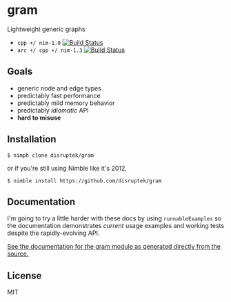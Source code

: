 # gram
Lightweight generic graphs

- `cpp +/ nim-1.0` [![Build Status](https://travis-ci.org/disruptek/gram.svg?branch=master)](https://travis-ci.org/disruptek/gram)
- `arc +/ cpp +/ nim-1.3` [![Build Status](https://travis-ci.org/disruptek/gram.svg?branch=devel)](https://travis-ci.org/disruptek/gram)

## Goals
- generic node and edge types
- predictably fast performance
- predictably mild memory behavior
- predictably _idiomatic_ API
- **hard to misuse**

## Installation

```
$ nimph clone disruptek/gram
```
or if you're still using Nimble like it's 2012,
```
$ nimble install https://github.com/disruptek/gram
```

## Documentation

I'm going to try a little harder with these docs by using `runnableExamples`
so the documentation demonstrates _current_ usage examples and working tests
despite the rapidly-evolving API.

[See the documentation for the gram module as generated directly from the
source.](https://disruptek.github.io/gram/gram.html)

## License
MIT
